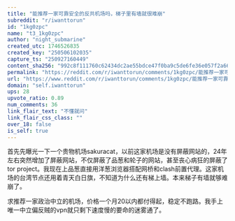 ```yaml
---
title: "能推荐一家可靠安全的反共机场吗，梯子里有墙就很难崩"
subreddit: "r/iwanttorun"
id: "1kg0zpc"
name: "t3_1kg0zpc"
author: "night_submarine"
created_utc: 1746526835
created_key: "250506102035"
capture_ts: "250927160449"
content_sha256: "992c8f111760c62434dc2ae55bdce47f0ba9c5de6fe36e057f2a66a09a34bfcd"
permalink: "https://reddit.com/r/iwanttorun/comments/1kg0zpc/能推荐一家可靠安全的反共机场吗梯子里有墙就很难崩/"
url: "https://www.reddit.com/r/iwanttorun/comments/1kg0zpc/能推荐一家可靠安全的反共机场吗梯子里有墙就很难崩/"
domain: "self.iwanttorun"
ups: 28
upvote_ratio: 0.89
num_comments: 36
link_flair_text: "不懂就问"
link_flair_css_class: ""
over_18: false
is_self: true
---
```


首先先曝光一下一个贵物机场sakuracat，以前这家机场是没有屏蔽网站的，24年左右突然增加了屏蔽网站，不仅屏蔽了品葱和轮子的网站，甚至丧心病狂的屏蔽了tor
project。我现在上品葱直接用洋葱浏览器搭配网桥和clash前置代理。这家机场的台湾节点还用着青天白日旗，不知道为什么还有梯上墙。本来梯子有墙就够难崩了。

求推荐一家政治中立的机场，价格一个月20以内都付得起，稳定不跑路。我手上唯一中立偏反贼的vpn就只剩下速度慢的要命的迷雾通了。
